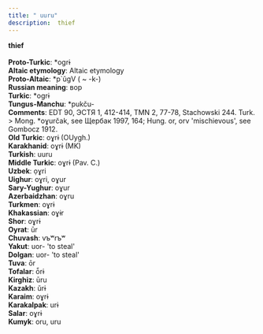 ```yaml
---
title: " uuru"
description:  thief
---
```

<strong> thief</strong><br><br>
<strong>Proto-Turkic</strong>:  *ogrɨ<br>
<strong>Altaic etymology</strong>:  Altaic etymology<br>
<strong> Proto-Altaic</strong>:  *p`ŭgV ( ~ -k-)<br>
<strong>Russian meaning</strong>:  вор<br>
<strong>Turkic</strong>:  *ogrɨ<br>
<strong>Tungus-Manchu</strong>:  *pukču-<br>
<strong>Comments</strong>:  EDT 90, ЭСТЯ 1, 412-414, TMN 2, 77-78, Stachowski 244. Turk. > Mong. *oɣurčak, see Щербак 1997, 164; Hung. or, orv 'mischievous', see Gombocz 1912.<br>
<strong>Old Turkic</strong>:  oɣrɨ (OUygh.)<br>
<strong>Karakhanid</strong>:  oɣrɨ (MK)<br>
<strong>Turkish</strong>:  uuru<br>
<strong>Middle Turkic</strong>:  oɣrɨ (Pav. C.)<br>
<strong>Uzbek</strong>:  ọɣri<br>
<strong>Uighur</strong>:  oɣri, oɣur<br>
<strong>Sary-Yughur</strong>:  oɣur<br>
<strong>Azerbaidzhan</strong>:  oɣru<br>
<strong>Turkmen</strong>:  oɣrɨ<br>
<strong>Khakassian</strong>:  oɣɨr<br>
<strong>Shor</strong>:  oɣrɨ<br>
<strong>Oyrat</strong>:  ūr<br>
<strong>Chuvash</strong>:  vъʷrъʷ<br>
<strong>Yakut</strong>:  uor- 'to steal'<br>
<strong>Dolgan</strong>:  uor- 'to steal'<br>
<strong>Tuva</strong>:  ōr<br>
<strong>Tofalar</strong>:  ō̃rɨ<br>
<strong>Kirghiz</strong>:  ūru<br>
<strong>Kazakh</strong>:  ŭrɨ<br>
<strong>Karaim</strong>:  oɣrɨ<br>
<strong>Karakalpak</strong>:  urɨ<br>
<strong>Salar</strong>:  oɣrɨ<br>
<strong>Kumyk</strong>:  oru, uru<br>


